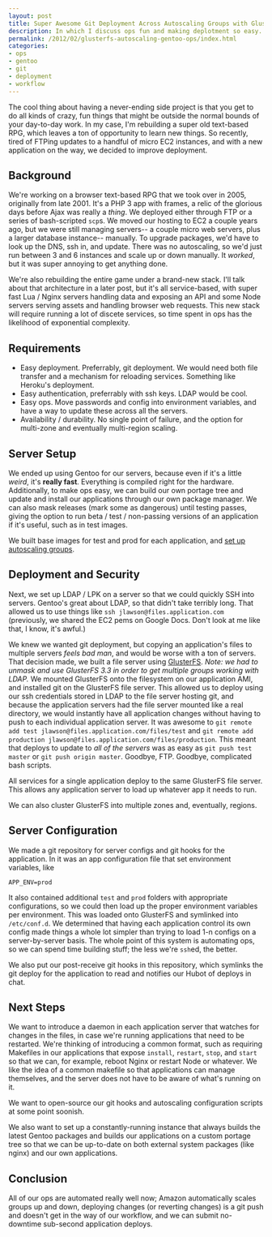 ```yaml
---
layout: post
title: Super Awesome Git Deployment Across Autoscaling Groups with GlusterFS
description: In which I discuss ops fun and making deplotment so easy.
permalink: /2012/02/glusterfs-autoscaling-gentoo-ops/index.html
categories:
- ops
- gentoo
- git
- deployment
- workflow
---
```


The cool thing about having a never-ending side project is that you get to do
all kinds of crazy, fun things that might be outside the normal bounds of your
day-to-day work. In my case, I'm rebuilding a super old text-based RPG, which
leaves a ton of opportunity to learn new things. So recently, tired of FTPing
updates to a handful of micro EC2 instances, and with a new application on the
way, we decided to improve deployment.

## Background

We're working on a browser text-based RPG that we took
over in 2005, originally from late 2001. It's a PHP 3 app with frames, a relic
of the glorious days before Ajax was really a *thing*. We deployed either
through FTP or a series of bash-scripted `scp`s. We moved our hosting to EC2
a couple years ago, but we were still managing servers-- a couple micro
web servers, plus a larger database instance-- manually. To upgrade packages,
we'd have to look up the DNS, ssh in, and update. There was no autoscaling, so
we'd just run between 3 and 6 instances and scale up or down manually. It 
*worked*, but it was super annoying to get anything done.

We're also rebuilding the entire game under a brand-new stack. I'll talk about
that architecture in a later post, but it's all service-based, with super fast
Lua / Nginx servers handling data and exposing an API and some Node servers
serving assets and handling browser web requests. This new stack will require
running a lot of discete services, so time spent in ops has the likelihood of
exponential complexity.

## Requirements

* Easy deployment. Preferrably, git deployment. We would need both file
  transfer and a mechanism for reloading services. Something like Heroku's
  deployment.
* Easy authentication, preferrably with ssh keys. LDAP would be cool.
* Easy ops. Move passwords and config into environment variables, and have a
  way to update these across all the servers.
* Availability / durability. No single point of failure, and the option for
  multi-zone and eventually multi-region scaling.

## Server Setup

We ended up using Gentoo for our servers, because even if it's a little
*weird*, it's __really fast__. Everything is compiled right for the hardware.
Additionally, to make ops easy, we can build our own portage tree and
update and install our applications through our own package manager. We can
also mask releases (mark some as dangerous) until testing passes, giving the
option to run beta / test / non-passing versions of an application if it's
useful, such as in test images.

We built base images for test and prod for each application, and [set up
autoscaling groups](http://www.cardinalpath.com/autoscaling-your-website-with-amazon-web-services-part-2/).

## Deployment and Security

Next, we set up LDAP / LPK on a server so that we could quickly SSH into servers.
Gentoo's great about LDAP, so that didn't take terribly long. That allowed us
to use things like `ssh jlawson@files.application.com` (previously, we shared
the EC2 pems on Google Docs. Don't look at me like that, I know, it's
awful.)

We knew we wanted git deployment, but copying an application's files to multiple
servers *feels bad man*, and would be worse with a ton of servers. That decision 
made, we built a file server using
[GlusterFS](http://www.gluster.org/). *Note: we had to unmask and use GlusterFS 3.3
in order to get multiple groups working with LDAP.* We mounted GlusterFS onto the
filesystem on our application AMI, and installed git on the GlusterFS file server.
This allowed us to deploy using our ssh credentials stored in LDAP to the file
server hosting git, and because the application servers had the file server
mounted like a real directory, we would instantly have all application changes
without having to push to each individual application server. It was awesome to
`git remote add test jlawson@files.application.com/files/test` and
`git remote add production jlawson@files.application.com/files/production`. This
meant that deploys to update to *all of the servers* was as easy as
`git push test master` or `git push origin master`. Goodbye, FTP. Goodbye,
complicated bash scripts.

All services for a single application deploy to the same GlusterFS file server. 
This allows any application server to load up whatever app it needs to run.

We can also cluster GlusterFS into multiple zones and, eventually, regions.

## Server Configuration

We made a git repository for server configs and git hooks for the application.
In it was an app configuration file that set environment variables, like

```
APP_ENV=prod
```

It also contained additional `test` and `prod` folders with appropriate
configurations, so we could then load up the proper environment variables
per environment. This was loaded onto GlusterFS and symlinked into
`/etc/conf.d`. We determined that having each application control its own
config made things a whole lot simpler than trying to load 1-n configs on a
server-by-server basis. The whole point of this system is automating ops, so we
can spend time building stuff; the less we're `ssh`ed, the better.

We also put our post-receive git hooks in this repository, which symlinks the
git deploy for the application to read and notifies our Hubot of deploys in
chat.

## Next Steps

We want to introduce a daemon in each application server that watches for
changes in the files, in case we're running applications that need to be
restarted. We're thinking of introducing a common format, such as requiring
Makefiles in our applications that expose `install`, `restart`, `stop`, and
`start` so that we can, for example, reboot Nginx or restart Node or whatever.
We like the idea of a common makefile so that applications can manage themselves, and
the server does not have to be aware of what's running on it.

We want to open-source our git hooks and autoscaling configuration scripts
at some point soonish.

We also want to set up a constantly-running instance that always builds the
latest Gentoo packages and builds our applications on a custom portage tree so
that we can be up-to-date on both external system packages (like nginx) and our
own applications.

## Conclusion

All of our ops are automated really well now; Amazon automatically scales
groups up and down, deploying changes (or reverting changes) is a git push and
doesn't get in the way of our workflow, and we can submit no-downtime sub-second
application deploys.
